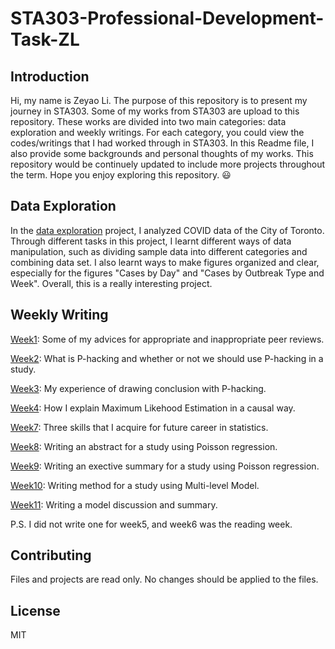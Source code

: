 # STA303-Professional-Development-Task-ZL

## Introduction

Hi, my name is Zeyao Li. The purpose of this repository is to present my journey in STA303. Some of my works from STA303 are upload to this repository. These works are divided into two main categories: data exploration and weekly writings. For each category, you could view the codes/writings that I had worked through in STA303. In this Readme file, I also provide some backgrounds and personal thoughts of my works. This repository would be continuely updated to include more projects throughout the term. Hope you enjoy exploring this repository. :smiley:

## Data Exploration

In the [data exploration](Data-Exploration) project, I analyzed COVID data of the City of Toronto. Through different tasks in this project, I learnt different ways of data manipulation, such as dividing sample data into different categories and combining data set. I also learnt ways to make figures organized and clear, especially for the figures "Cases by Day" and "Cases by Outbreak Type and Week". Overall, this is a really interesting project. 

## Weekly Writing

[Week1](Weekly-Writing/Week1.md): Some of my advices for appropriate and inappropriate peer reviews.

[Week2](Weekly-Writing/Week2.md): What is P-hacking and whether or not we should use P-hacking in a study.

[Week3](Weekly-Writing/Week3.md): My experience of drawing conclusion with P-hacking.

[Week4](Weekly-Writing/Week4.md): How I explain Maximum Likehood Estimation in a causal way.

[Week7](Weekly-Writing/Week7.md): Three skills that I acquire for future career in statistics.

[Week8](Weekly-Writing/Week8.md): Writing an abstract for a study using Poisson regression.

[Week9](Weekly-Writing/Week9.md): Writing an exective summary for a study using Poisson regression.

[Week10](Weekly-Writing/Week10.Rmd): Writing method for a study using Multi-level Model.

[Week11](Weekly-Writing/Week11.md): Writing a model discussion and summary.

P.S. I did not write one for week5, and week6 was the reading week.

## Contributing

Files and projects are read only. No changes should be applied to the files.

## License

MIT

